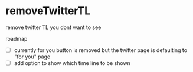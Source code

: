 # removeTwitterTL
remove twitter TL you dont want to see

roadmap
- [ ] currently for you button is removed but the twitter page is defaulting to "for you" page
- [ ] add option to show which time line to be shown
